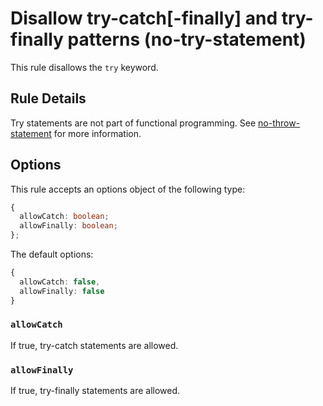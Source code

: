 # Disallow try-catch[-finally] and try-finally patterns (no-try-statement)

This rule disallows the `try` keyword.

## Rule Details

Try statements are not part of functional programming. See [no-throw-statement](./no-throw-statement.md) for more information.

## Options

This rule accepts an options object of the following type:

```ts
{
  allowCatch: boolean;
  allowFinally: boolean;
};
```

The default options:

```ts
{
  allowCatch: false,
  allowFinally: false
}
```

### `allowCatch`

If true, try-catch statements are allowed.

### `allowFinally`

If true, try-finally statements are allowed.

